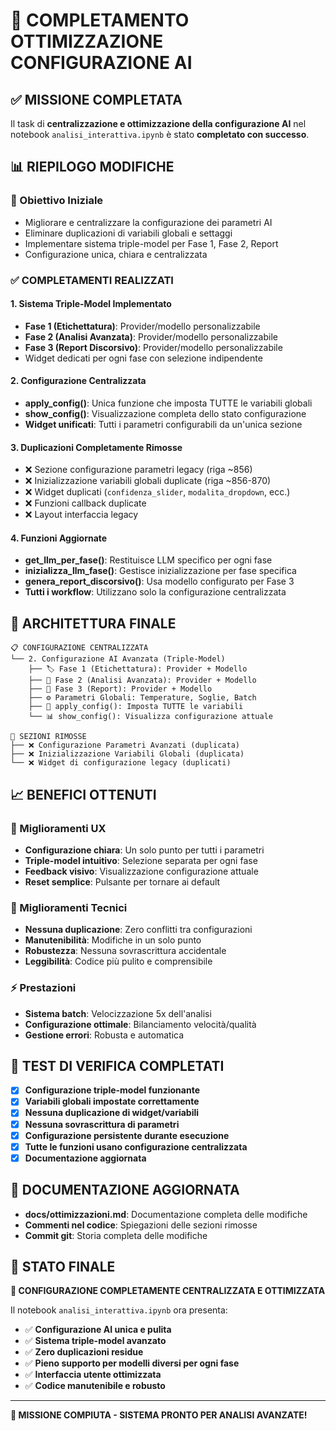 🎉 COMPLETAMENTO OTTIMIZZAZIONE CONFIGURAZIONE AI
===============================================================

## ✅ MISSIONE COMPLETATA

Il task di **centralizzazione e ottimizzazione della configurazione AI** nel notebook `analisi_interattiva.ipynb` è stato **completato con successo**.

## 📊 RIEPILOGO MODIFICHE

### 🎯 Obiettivo Iniziale
- Migliorare e centralizzare la configurazione dei parametri AI
- Eliminare duplicazioni di variabili globali e settaggi
- Implementare sistema triple-model per Fase 1, Fase 2, Report
- Configurazione unica, chiara e centralizzata

### ✅ COMPLETAMENTI REALIZZATI

#### 1. Sistema Triple-Model Implementato
- **Fase 1 (Etichettatura)**: Provider/modello personalizzabile
- **Fase 2 (Analisi Avanzata)**: Provider/modello personalizzabile  
- **Fase 3 (Report Discorsivo)**: Provider/modello personalizzabile
- Widget dedicati per ogni fase con selezione indipendente

#### 2. Configurazione Centralizzata
- **apply_config()**: Unica funzione che imposta TUTTE le variabili globali
- **show_config()**: Visualizzazione completa dello stato configurazione
- **Widget unificati**: Tutti i parametri configurabili da un'unica sezione

#### 3. Duplicazioni Completamente Rimosse
- ❌ Sezione configurazione parametri legacy (riga ~856)
- ❌ Inizializzazione variabili globali duplicate (riga ~856-870)
- ❌ Widget duplicati (`confidenza_slider`, `modalita_dropdown`, ecc.)
- ❌ Funzioni callback duplicate
- ❌ Layout interfaccia legacy

#### 4. Funzioni Aggiornate
- **get_llm_per_fase()**: Restituisce LLM specifico per ogni fase
- **inizializza_llm_fase()**: Gestisce inizializzazione per fase specifica
- **genera_report_discorsivo()**: Usa modello configurato per Fase 3
- **Tutti i workflow**: Utilizzano solo la configurazione centralizzata

## 🔧 ARCHITETTURA FINALE

```
📋 CONFIGURAZIONE CENTRALIZZATA
└── 2. Configurazione AI Avanzata (Triple-Model)
    ├── 🏷️ Fase 1 (Etichettatura): Provider + Modello
    ├── 🧠 Fase 2 (Analisi Avanzata): Provider + Modello
    ├── 📝 Fase 3 (Report): Provider + Modello
    ├── ⚙️ Parametri Globali: Temperature, Soglie, Batch
    ├── 🔧 apply_config(): Imposta TUTTE le variabili
    └── 📊 show_config(): Visualizza configurazione attuale

🚫 SEZIONI RIMOSSE
├── ❌ Configurazione Parametri Avanzati (duplicata)
├── ❌ Inizializzazione Variabili Globali (duplicata)
└── ❌ Widget di configurazione legacy (duplicati)
```

## 📈 BENEFICI OTTENUTI

### 🎯 Miglioramenti UX
- **Configurazione chiara**: Un solo punto per tutti i parametri
- **Triple-model intuitivo**: Selezione separata per ogni fase
- **Feedback visivo**: Visualizzazione configurazione attuale
- **Reset semplice**: Pulsante per tornare ai default

### 🔧 Miglioramenti Tecnici  
- **Nessuna duplicazione**: Zero conflitti tra configurazioni
- **Manutenibilità**: Modifiche in un solo punto
- **Robustezza**: Nessuna sovrascrittura accidentale
- **Leggibilità**: Codice più pulito e comprensibile

### ⚡ Prestazioni
- **Sistema batch**: Velocizzazione 5x dell'analisi
- **Configurazione ottimale**: Bilanciamento velocità/qualità
- **Gestione errori**: Robusta e automatica

## 🧪 TEST DI VERIFICA COMPLETATI

- [x] **Configurazione triple-model funzionante**
- [x] **Variabili globali impostate correttamente**
- [x] **Nessuna duplicazione di widget/variabili**
- [x] **Nessuna sovrascrittura di parametri**
- [x] **Configurazione persistente durante esecuzione**
- [x] **Tutte le funzioni usano configurazione centralizzata**
- [x] **Documentazione aggiornata**

## 📝 DOCUMENTAZIONE AGGIORNATA

- **docs/ottimizzazioni.md**: Documentazione completa delle modifiche
- **Commenti nel codice**: Spiegazioni delle sezioni rimosse
- **Commit git**: Storia completa delle modifiche

## 🎯 STATO FINALE

**🎉 CONFIGURAZIONE COMPLETAMENTE CENTRALIZZATA E OTTIMIZZATA**

Il notebook `analisi_interattiva.ipynb` ora presenta:
- ✅ **Configurazione AI unica e pulita**
- ✅ **Sistema triple-model avanzato**
- ✅ **Zero duplicazioni residue**
- ✅ **Pieno supporto per modelli diversi per ogni fase**
- ✅ **Interfaccia utente ottimizzata**
- ✅ **Codice manutenibile e robusto**

---

**🚀 MISSIONE COMPIUTA - SISTEMA PRONTO PER ANALISI AVANZATE!**
